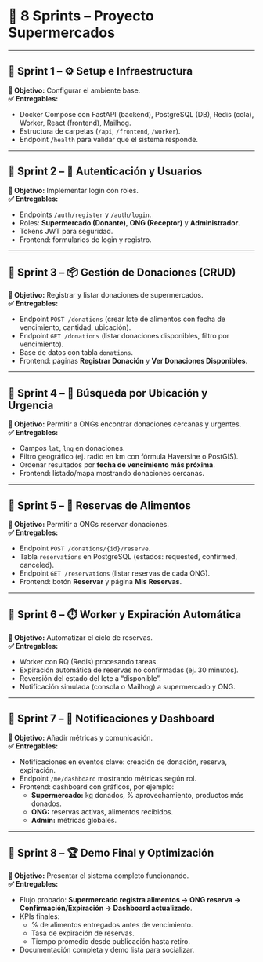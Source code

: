 # 📌 8 Sprints – Proyecto Supermercados

---

## 🚀 Sprint 1 – ⚙️ Setup e Infraestructura
**🎯 Objetivo:** Configurar el ambiente base.  
**✅ Entregables:**
- Docker Compose con FastAPI (backend), PostgreSQL (DB), Redis (cola), Worker, React (frontend), Mailhog.  
- Estructura de carpetas (`/api`, `/frontend`, `/worker`).  
- Endpoint `/health` para validar que el sistema responde.  

---

## 🚀 Sprint 2 – 🔐 Autenticación y Usuarios
**🎯 Objetivo:** Implementar login con roles.  
**✅ Entregables:**
- Endpoints `/auth/register` y `/auth/login`.  
- Roles: **Supermercado (Donante)**, **ONG (Receptor)** y **Administrador**.  
- Tokens JWT para seguridad.  
- Frontend: formularios de login y registro.  

---

## 🚀 Sprint 3 – 📦 Gestión de Donaciones (CRUD)
**🎯 Objetivo:** Registrar y listar donaciones de supermercados.  
**✅ Entregables:**
- Endpoint `POST /donations` (crear lote de alimentos con fecha de vencimiento, cantidad, ubicación).  
- Endpoint `GET /donations` (listar donaciones disponibles, filtro por vencimiento).  
- Base de datos con tabla `donations`.  
- Frontend: páginas **Registrar Donación** y **Ver Donaciones Disponibles**.  

---

## 🚀 Sprint 4 – 📍 Búsqueda por Ubicación y Urgencia
**🎯 Objetivo:** Permitir a ONGs encontrar donaciones cercanas y urgentes.  
**✅ Entregables:**
- Campos `lat`, `lng` en donaciones.  
- Filtro geográfico (ej. radio en km con fórmula Haversine o PostGIS).  
- Ordenar resultados por **fecha de vencimiento más próxima**.  
- Frontend: listado/mapa mostrando donaciones cercanas.  

---

## 🚀 Sprint 5 – 📝 Reservas de Alimentos
**🎯 Objetivo:** Permitir a ONGs reservar donaciones.  
**✅ Entregables:**
- Endpoint `POST /donations/{id}/reserve`.  
- Tabla `reservations` en PostgreSQL (estados: requested, confirmed, canceled).  
- Endpoint `GET /reservations` (listar reservas de cada ONG).  
- Frontend: botón **Reservar** y página **Mis Reservas**.  

---

## 🚀 Sprint 6 – ⏱️ Worker y Expiración Automática
**🎯 Objetivo:** Automatizar el ciclo de reservas.  
**✅ Entregables:**
- Worker con RQ (Redis) procesando tareas.  
- Expiración automática de reservas no confirmadas (ej. 30 minutos).  
- Reversión del estado del lote a “disponible”.  
- Notificación simulada (consola o Mailhog) a supermercado y ONG.  

---

## 🚀 Sprint 7 – 🔔 Notificaciones y Dashboard
**🎯 Objetivo:** Añadir métricas y comunicación.  
**✅ Entregables:**
- Notificaciones en eventos clave: creación de donación, reserva, expiración.  
- Endpoint `/me/dashboard` mostrando métricas según rol.  
- Frontend: dashboard con gráficos, por ejemplo:  
  - **Supermercado:** kg donados, % aprovechamiento, productos más donados.  
  - **ONG:** reservas activas, alimentos recibidos.  
  - **Admin:** métricas globales.  

---

## 🚀 Sprint 8 – 🏆 Demo Final y Optimización
**🎯 Objetivo:** Presentar el sistema completo funcionando.  
**✅ Entregables:**
- Flujo probado: **Supermercado registra alimentos → ONG reserva → Confirmación/Expiración → Dashboard actualizado**.  
- KPIs finales:  
  - % de alimentos entregados antes de vencimiento.  
  - Tasa de expiración de reservas.  
  - Tiempo promedio desde publicación hasta retiro.  
- Documentación completa y demo lista para socializar.  
